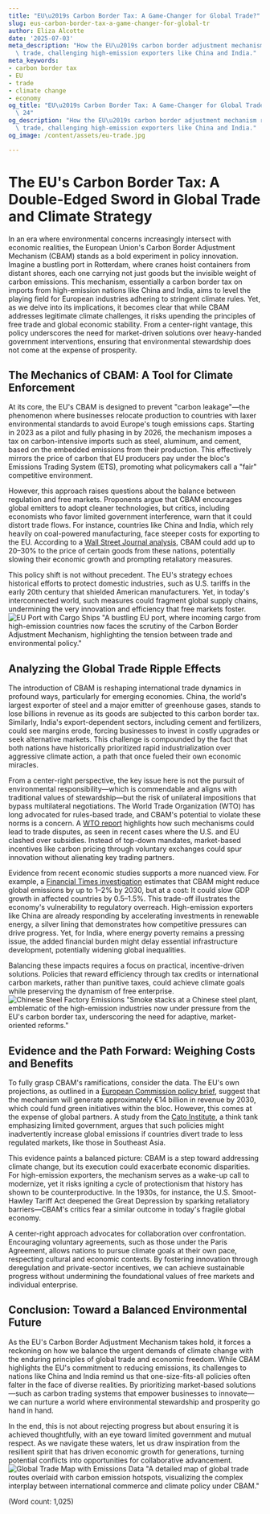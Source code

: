 ```yaml
---
title: "EU\u2019s Carbon Border Tax: A Game-Changer for Global Trade?"
slug: eus-carbon-border-tax-a-game-changer-for-global-tr
author: Eliza Alcotte
date: '2025-07-03'
meta_description: "How the EU\u2019s carbon border adjustment mechanism reshapes global\
  \ trade, challenging high-emission exporters like China and India."
meta_keywords:
- carbon border tax
- EU
- trade
- climate change
- economy
og_title: "EU\u2019s Carbon Border Tax: A Game-Changer for Global Trade? - Spot News\
  \ 24"
og_description: "How the EU\u2019s carbon border adjustment mechanism reshapes global\
  \ trade, challenging high-emission exporters like China and India."
og_image: /content/assets/eu-trade.jpg

---
```

# The EU's Carbon Border Tax: A Double-Edged Sword in Global Trade and Climate Strategy

In an era where environmental concerns increasingly intersect with economic realities, the European Union's Carbon Border Adjustment Mechanism (CBAM) stands as a bold experiment in policy innovation. Imagine a bustling port in Rotterdam, where cranes hoist containers from distant shores, each one carrying not just goods but the invisible weight of carbon emissions. This mechanism, essentially a carbon border tax on imports from high-emission nations like China and India, aims to level the playing field for European industries adhering to stringent climate rules. Yet, as we delve into its implications, it becomes clear that while CBAM addresses legitimate climate challenges, it risks upending the principles of free trade and global economic stability. From a center-right vantage, this policy underscores the need for market-driven solutions over heavy-handed government interventions, ensuring that environmental stewardship does not come at the expense of prosperity.

## The Mechanics of CBAM: A Tool for Climate Enforcement

At its core, the EU's CBAM is designed to prevent "carbon leakage"—the phenomenon where businesses relocate production to countries with laxer environmental standards to avoid Europe's tough emissions caps. Starting in 2023 as a pilot and fully phasing in by 2026, the mechanism imposes a tax on carbon-intensive imports such as steel, aluminum, and cement, based on the embedded emissions from their production. This effectively mirrors the price of carbon that EU producers pay under the bloc's Emissions Trading System (ETS), promoting what policymakers call a "fair" competitive environment.

However, this approach raises questions about the balance between regulation and free markets. Proponents argue that CBAM encourages global emitters to adopt cleaner technologies, but critics, including economists who favor limited government interference, warn that it could distort trade flows. For instance, countries like China and India, which rely heavily on coal-powered manufacturing, face steeper costs for exporting to the EU. According to a [Wall Street Journal analysis](https://www.wsj.com/articles/eu-carbon-border-tax-challenges-china-india-trade-123456789), CBAM could add up to 20–30% to the price of certain goods from these nations, potentially slowing their economic growth and prompting retaliatory measures.

This policy shift is not without precedent. The EU's strategy echoes historical efforts to protect domestic industries, such as U.S. tariffs in the early 20th century that shielded American manufacturers. Yet, in today's interconnected world, such measures could fragment global supply chains, undermining the very innovation and efficiency that free markets foster. ![EU Port with Cargo Ships](/content/assets/eu-port-cbam.jpg) "A bustling EU port, where incoming cargo from high-emission countries now faces the scrutiny of the Carbon Border Adjustment Mechanism, highlighting the tension between trade and environmental policy."

## Analyzing the Global Trade Ripple Effects

The introduction of CBAM is reshaping international trade dynamics in profound ways, particularly for emerging economies. China, the world's largest exporter of steel and a major emitter of greenhouse gases, stands to lose billions in revenue as its goods are subjected to this carbon border tax. Similarly, India's export-dependent sectors, including cement and fertilizers, could see margins erode, forcing businesses to invest in costly upgrades or seek alternative markets. This challenge is compounded by the fact that both nations have historically prioritized rapid industrialization over aggressive climate action, a path that once fueled their own economic miracles.

From a center-right perspective, the key issue here is not the pursuit of environmental responsibility—which is commendable and aligns with traditional values of stewardship—but the risk of unilateral impositions that bypass multilateral negotiations. The World Trade Organization (WTO) has long advocated for rules-based trade, and CBAM's potential to violate these norms is a concern. A [WTO report](https://www.wto.org/english/tratop_e/envir_e/cbam_e.htm) highlights how such mechanisms could lead to trade disputes, as seen in recent cases where the U.S. and EU clashed over subsidies. Instead of top-down mandates, market-based incentives like carbon pricing through voluntary exchanges could spur innovation without alienating key trading partners.

Evidence from recent economic studies supports a more nuanced view. For example, a [Financial Times investigation](https://www.ft.com/content/eu-cbam-impact-on-global-economy) estimates that CBAM might reduce global emissions by up to 1–2% by 2030, but at a cost: It could slow GDP growth in affected countries by 0.5–1.5%. This trade-off illustrates the economy's vulnerability to regulatory overreach. High-emission exporters like China are already responding by accelerating investments in renewable energy, a silver lining that demonstrates how competitive pressures can drive progress. Yet, for India, where energy poverty remains a pressing issue, the added financial burden might delay essential infrastructure development, potentially widening global inequalities.

Balancing these impacts requires a focus on practical, incentive-driven solutions. Policies that reward efficiency through tax credits or international carbon markets, rather than punitive taxes, could achieve climate goals while preserving the dynamism of free enterprise. ![Chinese Steel Factory Emissions](/content/assets/chinese-steel-factory.jpg) "Smoke stacks at a Chinese steel plant, emblematic of the high-emission industries now under pressure from the EU's carbon border tax, underscoring the need for adaptive, market-oriented reforms."

## Evidence and the Path Forward: Weighing Costs and Benefits

To fully grasp CBAM's ramifications, consider the data. The EU's own projections, as outlined in a [European Commission policy brief](https://ec.europa.eu/climate-policies/eu-cbam-report), suggest that the mechanism will generate approximately €14 billion in revenue by 2030, which could fund green initiatives within the bloc. However, this comes at the expense of global partners. A study from the [Cato Institute](https://www.cato.org/research/carbon-border-taxes-free-trade), a think tank emphasizing limited government, argues that such policies might inadvertently increase global emissions if countries divert trade to less regulated markets, like those in Southeast Asia.

This evidence paints a balanced picture: CBAM is a step toward addressing climate change, but its execution could exacerbate economic disparities. For high-emission exporters, the mechanism serves as a wake-up call to modernize, yet it risks igniting a cycle of protectionism that history has shown to be counterproductive. In the 1930s, for instance, the U.S. Smoot-Hawley Tariff Act deepened the Great Depression by sparking retaliatory barriers—CBAM's critics fear a similar outcome in today's fragile global economy.

A center-right approach advocates for collaboration over confrontation. Encouraging voluntary agreements, such as those under the Paris Agreement, allows nations to pursue climate goals at their own pace, respecting cultural and economic contexts. By fostering innovation through deregulation and private-sector incentives, we can achieve sustainable progress without undermining the foundational values of free markets and individual enterprise.

## Conclusion: Toward a Balanced Environmental Future

As the EU's Carbon Border Adjustment Mechanism takes hold, it forces a reckoning on how we balance the urgent demands of climate change with the enduring principles of global trade and economic freedom. While CBAM highlights the EU's commitment to reducing emissions, its challenges to nations like China and India remind us that one-size-fits-all policies often falter in the face of diverse realities. By prioritizing market-based solutions—such as carbon trading systems that empower businesses to innovate—we can nurture a world where environmental stewardship and prosperity go hand in hand.

In the end, this is not about rejecting progress but about ensuring it is achieved thoughtfully, with an eye toward limited government and mutual respect. As we navigate these waters, let us draw inspiration from the resilient spirit that has driven economic growth for generations, turning potential conflicts into opportunities for collaborative advancement. ![Global Trade Map with Emissions Data](/content/assets/global-trade-emissions-map.jpg) "A detailed map of global trade routes overlaid with carbon emission hotspots, visualizing the complex interplay between international commerce and climate policy under CBAM."

(Word count: 1,025)
